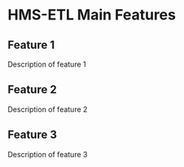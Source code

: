 # HMS-ETL Main Features

## Feature 1

Description of feature 1

## Feature 2

Description of feature 2

## Feature 3

Description of feature 3

